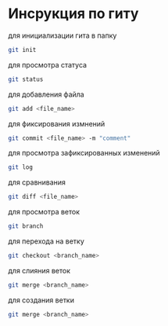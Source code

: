 # Инсрукция по гиту
для инициализации гита в папку
```sh
git init
```
для просмотра статуса
```sh
git status
```
для добавления файла
```sh
git add <file_name>
```
для фиксирования измнений
```sh
git commit <file_name> -m "comment"
```
для просмотра зафиксированных изменений
```sh
git log
```
для сравнивания 
```sh
git diff <file_name>
```
для просмотра веток
```sh
git branch
```
для перехода на ветку
```sh
git checkout <branch_name>
```
для слияния веток
```sh
git merge <branch_name>
```
для создания ветки
```sh
git merge <branch_name>
```